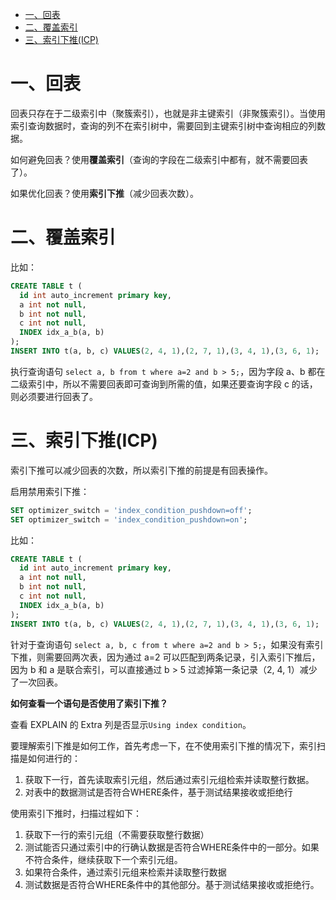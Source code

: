 - [一、回表](#一回表)
- [二、覆盖索引](#二覆盖索引)
- [三、索引下推(ICP)](#三索引下推icp)

# 一、回表

回表只存在于二级索引中（聚簇索引），也就是非主键索引（非聚簇索引）。当使用索引查询数据时，查询的列不在索引树中，需要回到主键索引树中查询相应的列数据。

如何避免回表？使用**覆盖索引**（查询的字段在二级索引中都有，就不需要回表了）。

如果优化回表？使用**索引下推**（减少回表次数）。

# 二、覆盖索引

比如：

```sql
CREATE TABLE t (
  id int auto_increment primary key,
  a int not null,
  b int not null,
  c int not null,
  INDEX idx_a_b(a, b)
);
INSERT INTO t(a, b, c) VALUES(2, 4, 1),(2, 7, 1),(3, 4, 1),(3, 6, 1);
```

执行查询语句 `select a, b from t where a=2 and b > 5;`，因为字段 a、b 都在二级索引中，所以不需要回表即可查询到所需的值，如果还要查询字段 c 的话，则必须要进行回表了。

# 三、索引下推(ICP)

索引下推可以减少回表的次数，所以索引下推的前提是有回表操作。

启用禁用索引下推：

```sql
SET optimizer_switch = 'index_condition_pushdown=off';
SET optimizer_switch = 'index_condition_pushdown=on';
```

比如：

```sql
CREATE TABLE t (
  id int auto_increment primary key,
  a int not null,
  b int not null,
  c int not null,
  INDEX idx_a_b(a, b)
);
INSERT INTO t(a, b, c) VALUES(2, 4, 1),(2, 7, 1),(3, 4, 1),(3, 6, 1);
```

针对于查询语句 `select a, b, c from t where a=2 and b > 5;`，如果没有索引下推，则需要回两次表，因为通过 a=2 可以匹配到两条记录，引入索引下推后，因为 b 和 a 是联合索引，可以直接通过 b > 5 过滤掉第一条记录（2, 4, 1）减少了一次回表。

**如何查看一个语句是否使用了索引下推？**

查看 EXPLAIN 的 Extra 列是否显示`Using index condition`。

要理解索引下推是如何工作，首先考虑一下，在不使用索引下推的情况下，索引扫描是如何进行的：

1. 获取下一行，首先读取索引元组，然后通过索引元组检索并读取整行数据。
2. 对表中的数据测试是否符合WHERE条件，基于测试结果接收或拒绝行

使用索引下推时，扫描过程如下：

1. 获取下一行的索引元组（不需要获取整行数据）
2. 测试能否只通过索引中的行确认数据是否符合WHERE条件中的一部分。如果不符合条件，继续获取下一个索引元组。
3. 如果符合条件，通过索引元组来检索并读取整行数据
4. 测试数据是否符合WHERE条件中的其他部分。基于测试结果接收或拒绝行。
